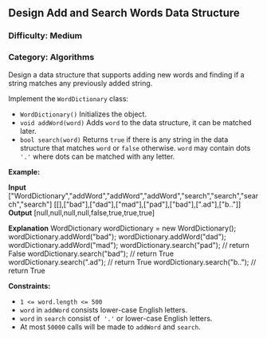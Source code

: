 ## Design Add and Search Words Data Structure

### Difficulty: Medium

### Category: Algorithms

Design a data structure that supports adding new words and finding if a string matches any previously added string.

Implement the `WordDictionary` class:

*   `WordDictionary()` Initializes the object.
*   `void addWord(word)` Adds `word` to the data structure, it can be matched later.
*   `bool search(word)` Returns `true` if there is any string in the data structure that matches `word` or `false` otherwise. `word` may contain dots `'.'` where dots can be matched with any letter.

**Example:**

**Input**
\["WordDictionary","addWord","addWord","addWord","search","search","search","search"\]
\[\[\],\["bad"\],\["dad"\],\["mad"\],\["pad"\],\["bad"\],\[".ad"\],\["b.."\]\]
**Output**
\[null,null,null,null,false,true,true,true\]

**Explanation**
WordDictionary wordDictionary = new WordDictionary();
wordDictionary.addWord("bad");
wordDictionary.addWord("dad");
wordDictionary.addWord("mad");
wordDictionary.search("pad"); // return False
wordDictionary.search("bad"); // return True
wordDictionary.search(".ad"); // return True
wordDictionary.search("b.."); // return True

**Constraints:**

*   `1 <= word.length <= 500`
*   `word` in `addWord` consists lower-case English letters.
*   `word` in `search` consist of  `'.'` or lower-case English letters.
*   At most `50000` calls will be made to `addWord` and `search`.
